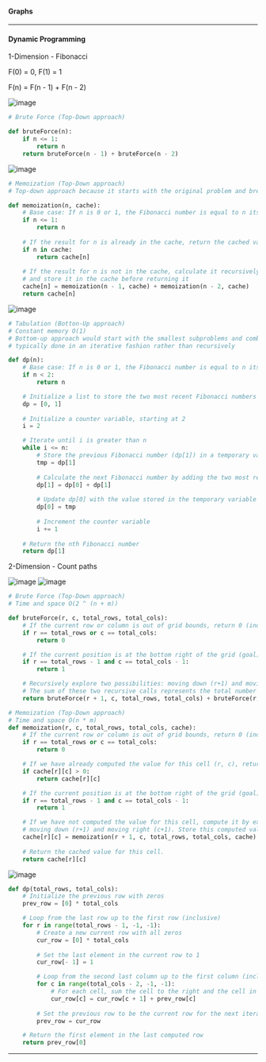 #### Graphs ####

---

#### Dynamic Programming ####
1-Dimension - Fibonacci

F(0) = 0, F(1) = 1

F(n) = F(n - 1) + F(n - 2)

![image](https://user-images.githubusercontent.com/5309726/236654684-dc229eb9-59ea-47ac-a6bf-15316d57674b.png)

```python
# Brute Force (Top-Down approach)

def bruteForce(n):
    if n <= 1:
        return n
    return bruteForce(n - 1) + bruteForce(n - 2)
```

![image](https://user-images.githubusercontent.com/5309726/236654827-3176a9d0-3cb0-4cbd-b81d-dce0972d7d5a.png)

```python
# Memoization (Top-Down approach)
# Top-down approach because it starts with the original problem and breaks it down into subproblems

def memoization(n, cache):
    # Base case: If n is 0 or 1, the Fibonacci number is equal to n itself
    if n <= 1:
        return n
    
    # If the result for n is already in the cache, return the cached value
    if n in cache:
        return cache[n]
     
    # If the result for n is not in the cache, calculate it recursively
    # and store it in the cache before returning it
    cache[n] = memoization(n - 1, cache) + memoization(n - 2, cache)
    return cache[n]

```

![image](https://user-images.githubusercontent.com/5309726/236655251-6c04b1df-7fea-42b9-9265-76a9efb99c88.png)

```python
# Tabulation (Botton-Up approach)
# Constant memory O(1)
# Bottom-up approach would start with the smallest subproblems and combine them to solve the larger ones, 
# typically done in an iterative fashion rather than recursively

def dp(n):
    # Base case: If n is 0 or 1, the Fibonacci number is equal to n itself
    if n < 2:
        return n

    # Initialize a list to store the two most recent Fibonacci numbers
    dp = [0, 1]
    
    # Initialize a counter variable, starting at 2
    i = 2

    # Iterate until i is greater than n
    while i <= n:
        # Store the previous Fibonacci number (dp[1]) in a temporary variable
        tmp = dp[1]
        
        # Calculate the next Fibonacci number by adding the two most recent numbers
        dp[1] = dp[0] + dp[1]
        
        # Update dp[0] with the value stored in the temporary variable
        dp[0] = tmp
        
        # Increment the counter variable
        i += 1
    
    # Return the nth Fibonacci number
    return dp[1]
```

2-Dimension - Count paths

![image](https://github.com/loonloon/Notes/assets/5309726/e3d77b90-9cdf-4220-8527-b8f0f13d6359)
![image](https://github.com/loonloon/Notes/assets/5309726/c78ed465-603a-44a7-8c3c-a958eae200c6)

```python
# Brute Force (Top-Down approach)
# Time and space O(2 ^ (n + m))

def bruteForce(r, c, total_rows, total_cols):
    # If the current row or column is out of grid bounds, return 0 (indicating no valid paths)
    if r == total_rows or c == total_cols:
        return 0

    # If the current position is at the bottom right of the grid (goal), return 1 (indicating a valid path)
    if r == total_rows - 1 and c == total_cols - 1:
        return 1

    # Recursively explore two possibilities: moving down (r+1) and moving right (c+1)
    # The sum of these two recursive calls represents the total number of valid paths from the current position
    return bruteForce(r + 1, c, total_rows, total_cols) + bruteForce(r, c + 1, total_rows, total_cols)
```

```python
# Memoization (Top-Down approach)
# Time and space O(n * m)
def memoization(r, c, total_rows, total_cols, cache):
    # If the current row or column is out of grid bounds, return 0 (indicating no valid paths).
    if r == total_rows or c == total_cols:
        return 0

    # If we have already computed the value for this cell (r, c), return it from the cache.
    if cache[r][c] > 0:
        return cache[r][c]

    # If the current position is at the bottom right of the grid (goal), return 1 (indicating a valid path).
    if r == total_rows - 1 and c == total_cols - 1:
        return 1

    # If we have not computed the value for this cell, compute it by exploring two possibilities: 
    # moving down (r+1) and moving right (c+1). Store this computed value in the cache for future reference.
    cache[r][c] = memoization(r + 1, c, total_rows, total_cols, cache) + memoization(r, c + 1, total_rows, total_cols, cache)
    
    # Return the cached value for this cell.
    return cache[r][c]
```

![image](https://github.com/loonloon/Notes/assets/5309726/11640ddc-7b5e-4344-ba60-e4f2f14903c0)

```python
def dp(total_rows, total_cols):
    # Initialize the previous row with zeros
    prev_row = [0] * total_cols

    # Loop from the last row up to the first row (inclusive)
    for r in range(total_rows - 1, -1, -1):
        # Create a new current row with all zeros
        cur_row = [0] * total_cols
        
        # Set the last element in the current row to 1
        cur_row[- 1] = 1

        # Loop from the second last column up to the first column (inclusive)
        for c in range(total_cols - 2, -1, -1):
            # For each cell, sum the cell to the right and the cell in the previous row (same column)
            cur_row[c] = cur_row[c + 1] + prev_row[c]
            
        # Set the previous row to be the current row for the next iteration
        prev_row = cur_row

    # Return the first element in the last computed row
    return prev_row[0]
```

---
